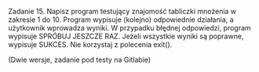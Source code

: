 Zadanie 15.
Napisz program testujący znajomość tabliczki mnożenia w zakresie 1 do 10. Program wypisuje (kolejno) odpowiednie działania, a użytkownik wprowadza wyniki. W przypadku błędnej odpowiedzi, program wypisuje SPRÓBUJ JESZCZE RAZ. Jeżeli wszystkie wyniki są poprawne, wypisuje SUKCES. Nie korzystaj z polecenia exit().

(Dwie wersje, zadanie pod testy na Gitlabie)
